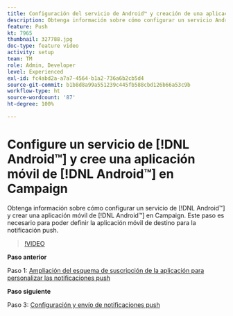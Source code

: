 ```yaml
---
title: Configuración del servicio de Android™ y creación de una aplicación móvil de Android™ en Campaign
description: Obtenga información sobre cómo configurar un servicio Android™ y crear una aplicación móvil Android™ en Campaign.
feature: Push
kt: 7965
thumbnail: 327788.jpg
doc-type: feature video
activity: setup
team: TM
role: Admin, Developer
level: Experienced
exl-id: fc4abd2a-a7a7-4564-b1a2-736a6b2cb5d4
source-git-commit: b1b8d8a99a551239c445fb588cbd126b66a53c9b
workflow-type: ht
source-wordcount: '87'
ht-degree: 100%

---
```


# Configure un servicio de [!DNL Android™] y cree una aplicación móvil de [!DNL Android™] en Campaign

Obtenga información sobre cómo configurar un servicio de [!DNL Android™] y crear una aplicación móvil de [!DNL Android™] en Campaign. Este paso es necesario para poder definir la aplicación móvil de destino para la notificación push.

>[!VIDEO](https://video.tv.adobe.com/v/327788?quality=12&learn=on)

**Paso anterior**

Paso 1: [Ampliación del esquema de suscripción de la aplicación para personalizar las notificaciones push](/help/tutorial-get-started-with-push-notifications-for-android/extend-the-app-subscription-schema.md)

**Paso siguiente**

Paso 3: [Configuración y envío de notificaciones push](/help/tutorial-get-started-with-push-notifications-for-android/configure-and-send-push-notifications.md)
